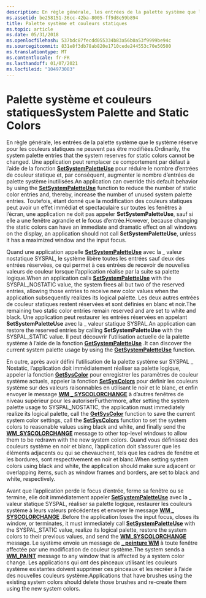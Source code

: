 ```yaml
---
description: En règle générale, les entrées de la palette système que le système réserve pour les couleurs statiques ne peuvent pas être modifiées.
ms.assetid: be258151-36cc-42ba-8005-ff9d8e59b894
title: Palette système et couleurs statiques
ms.topic: article
ms.date: 05/31/2018
ms.openlocfilehash: 537bdc87fecdd055334b83a56b0a53f9999be94c
ms.sourcegitcommit: 831e8f3db78ab820e1710cede244553c70e50500
ms.translationtype: MT
ms.contentlocale: fr-FR
ms.lasthandoff: 01/07/2021
ms.locfileid: "104973083"
---
```

# <a name="system-palette-and-static-colors"></a><span data-ttu-id="582d2-103">Palette système et couleurs statiques</span><span class="sxs-lookup"><span data-stu-id="582d2-103">System Palette and Static Colors</span></span>

<span data-ttu-id="582d2-104">En règle générale, les entrées de la palette système que le système réserve pour les couleurs statiques ne peuvent pas être modifiées.</span><span class="sxs-lookup"><span data-stu-id="582d2-104">Ordinarily, the system palette entries that the system reserves for static colors cannot be changed.</span></span> <span data-ttu-id="582d2-105">Une application peut remplacer ce comportement par défaut à l’aide de la fonction [**SetSystemPaletteUse**](/windows/desktop/api/Wingdi/nf-wingdi-setsystempaletteuse) pour réduire le nombre d’entrées de couleur statique et, par conséquent, augmenter le nombre d’entrées de palette système inutilisées.</span><span class="sxs-lookup"><span data-stu-id="582d2-105">An application can override this default behavior by using the [**SetSystemPaletteUse**](/windows/desktop/api/Wingdi/nf-wingdi-setsystempaletteuse) function to reduce the number of static color entries and, thereby, increase the number of unused system palette entries.</span></span> <span data-ttu-id="582d2-106">Toutefois, étant donné que la modification des couleurs statiques peut avoir un effet immédiat et spectaculaire sur toutes les fenêtres à l’écran, une application ne doit pas appeler **SetSystemPaletteUse**, sauf si elle a une fenêtre agrandie et le focus d’entrée.</span><span class="sxs-lookup"><span data-stu-id="582d2-106">However, because changing the static colors can have an immediate and dramatic effect on all windows on the display, an application should not call **SetSystemPaletteUse**, unless it has a maximized window and the input focus.</span></span>

<span data-ttu-id="582d2-107">Quand une application appelle [**SetSystemPaletteUse**](/windows/desktop/api/Wingdi/nf-wingdi-setsystempaletteuse) avec la \_ valeur nostatique SYSPAL, le système libère toutes les entrées sauf deux des entrées réservées, ce qui permet à ces entrées de recevoir de nouvelles valeurs de couleur lorsque l’application réalise par la suite sa palette logique.</span><span class="sxs-lookup"><span data-stu-id="582d2-107">When an application calls [**SetSystemPaletteUse**](/windows/desktop/api/Wingdi/nf-wingdi-setsystempaletteuse) with the SYSPAL\_NOSTATIC value, the system frees all but two of the reserved entries, allowing those entries to receive new color values when the application subsequently realizes its logical palette.</span></span> <span data-ttu-id="582d2-108">Les deux autres entrées de couleur statiques restent réservées et sont définies en blanc et noir.</span><span class="sxs-lookup"><span data-stu-id="582d2-108">The remaining two static color entries remain reserved and are set to white and black.</span></span> <span data-ttu-id="582d2-109">Une application peut restaurer les entrées réservées en appelant **SetSystemPaletteUse** avec la \_ valeur statique SYSPAL.</span><span class="sxs-lookup"><span data-stu-id="582d2-109">An application can restore the reserved entries by calling **SetSystemPaletteUse** with the SYSPAL\_STATIC value.</span></span> <span data-ttu-id="582d2-110">Il peut découvrir l’utilisation actuelle de la palette système à l’aide de la fonction [**GetSystemPaletteUse**](/windows/desktop/api/Wingdi/nf-wingdi-getsystempaletteuse) .</span><span class="sxs-lookup"><span data-stu-id="582d2-110">It can discover the current system palette usage by using the [**GetSystemPaletteUse**](/windows/desktop/api/Wingdi/nf-wingdi-getsystempaletteuse) function.</span></span>

<span data-ttu-id="582d2-111">En outre, après avoir défini l’utilisation de la palette système sur SYSPAL \_ Nostatic, l’application doit immédiatement réaliser sa palette logique, appeler la fonction [**GetSysColor**](/windows/win32/api/winuser/nf-winuser-getsyscolor) pour enregistrer les paramètres de couleur système actuels, appeler la fonction [**SetSysColors**](/windows/win32/api/winuser/nf-winuser-setsyscolors) pour définir les couleurs système sur des valeurs raisonnables en utilisant le noir et le blanc, et enfin envoyer le message [**WM \_ SYSCOLORCHANGE**](wm-syscolorchange.md) à d’autres fenêtres de niveau supérieur pour les autoriser</span><span class="sxs-lookup"><span data-stu-id="582d2-111">Furthermore, after setting the system palette usage to SYSPAL\_NOSTATIC, the application must immediately realize its logical palette, call the [**GetSysColor**](/windows/win32/api/winuser/nf-winuser-getsyscolor) function to save the current system color settings, call the [**SetSysColors**](/windows/win32/api/winuser/nf-winuser-setsyscolors) function to set the system colors to reasonable values using black and white, and finally send the [**WM\_SYSCOLORCHANGE**](wm-syscolorchange.md) message to other top-level windows to allow them to be redrawn with the new system colors.</span></span> <span data-ttu-id="582d2-112">Quand vous définissez des couleurs système en noir et blanc, l’application doit s’assurer que les éléments adjacents ou qui se chevauchent, tels que les cadres de fenêtre et les bordures, sont respectivement en noir et blanc.</span><span class="sxs-lookup"><span data-stu-id="582d2-112">When setting system colors using black and white, the application should make sure adjacent or overlapping items, such as window frames and borders, are set to black and white, respectively.</span></span>

<span data-ttu-id="582d2-113">Avant que l’application perde le focus d’entrée, ferme sa fenêtre ou se termine, elle doit immédiatement appeler [**SetSystemPaletteUse**](/windows/desktop/api/Wingdi/nf-wingdi-setsystempaletteuse) avec la \_ valeur statique SYSPAL, réaliser sa palette logique, restaurer les couleurs système à leurs valeurs précédentes et envoyer le message [**WM \_ SYSCOLORCHANGE**](wm-syscolorchange.md) .</span><span class="sxs-lookup"><span data-stu-id="582d2-113">Before the application loses the input focus, closes its window, or terminates, it must immediately call [**SetSystemPaletteUse**](/windows/desktop/api/Wingdi/nf-wingdi-setsystempaletteuse) with the SYSPAL\_STATIC value, realize its logical palette, restore the system colors to their previous values, and send the [**WM\_SYSCOLORCHANGE**](wm-syscolorchange.md) message.</span></span> <span data-ttu-id="582d2-114">Le système envoie un message de [**\_ peinture WM**](wm-paint.md) à toute fenêtre affectée par une modification de couleur système.</span><span class="sxs-lookup"><span data-stu-id="582d2-114">The system sends a [**WM\_PAINT**](wm-paint.md) message to any window that is affected by a system color change.</span></span> <span data-ttu-id="582d2-115">Les applications qui ont des pinceaux utilisant les couleurs système existantes doivent supprimer ces pinceaux et les recréer à l’aide des nouvelles couleurs système.</span><span class="sxs-lookup"><span data-stu-id="582d2-115">Applications that have brushes using the existing system colors should delete those brushes and re-create them using the new system colors.</span></span>

 

 
